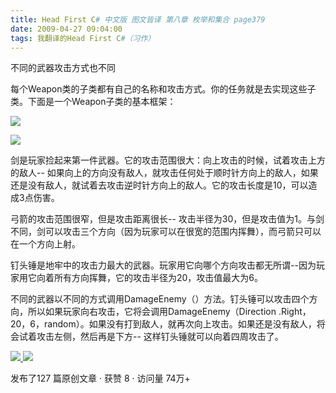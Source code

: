 ```yaml
---
title: Head First C# 中文版 图文皆译 第八章 枚举和集合 page379
date: 2009-04-27 09:04:00
tags: 我翻译的Head First C#（习作）
---
```

不同的武器攻击方式也不同

  

每个Weapon类的子类都有自己的名称和攻击方式。你的任务就是去实现这些子类。下面是一个Weapon子类的基本框架：

  

![](https://p-blog.csdn.net/images/p_blog_csdn_net/cuipengfei1/EntryImages/20090427/2009-04-27_08-34-49.jpg)

![](https://p-blog.csdn.net/images/p_blog_csdn_net/cuipengfei1/EntryImages/20090427/2009-04-27_09-01-49.jpg)

剑是玩家捡起来第一件武器。它的攻击范围很大：向上攻击的时候，试着攻击上方的敌人--
如果向上的方向没有敌人，就攻击任何处于顺时针方向上的敌人，如果还是没有敌人，就试着去攻击逆时针方向上的敌人。它的攻击长度是10，可以造成3点伤害。

  

弓箭的攻击范围很窄，但是攻击距离很长--
攻击半径为30，但是攻击值为1。与剑不同，剑可以攻击三个方向（因为玩家可以在很宽的范围内挥舞），而弓箭只可以在一个方向上射。

  

钉头锤是地牢中的攻击力最大的武器。玩家用它向哪个方向攻击都无所谓--因为玩家用它向着所有方向挥舞，它的攻击半径为20，攻击值最大为6。

  

不同的武器以不同的方式调用DamageEnemy（）方法。钉头锤可以攻击四个方向，所以如果玩家向右攻击，它将会调用DamageEnemy（Direction
.Right，20，6，random）。如果没有打到敌人，就再次向上攻击。如果还是没有敌人，将会试着攻击左侧，然后再是下方--
这样钉头锤就可以向着四周攻击了。



[ ![](https://profile.csdnimg.cn/5/2/5/3_cuipengfei1)
![](https://g.csdnimg.cn/static/user-reg-year/1x/11.png)
](https://blog.csdn.net/cuipengfei1)



发布了127 篇原创文章  ·  获赞 8  ·  访问量 74万+

